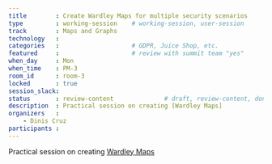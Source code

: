 ```yaml
---
title        : Create Wardley Maps for multiple security scenarios
type         : working-session    # working-session, user-session
track        : Maps and Graphs
technology   :
categories   :                    # GDPR, Juice Shop, etc.
featured     :                    # review with summit team "yes"
when_day     : Mon
when_time    : PM-3
room_id      : room-3
locked       : true
session_slack:
status       : review-content              # draft, review-content, done
description  : Practical session on creating [Wardley Maps]
organizers   :
    - Dinis Cruz
participants :
---
```


Practical session on creating [Wardley Maps](https://medium.com/wardleymaps/on-being-lost-2ef5f05eb1ec)

<!--(add intro)

## WHY

(...)

## What

(...)

## Outcomes

(...)

## References

(...)


## Previous
-->
